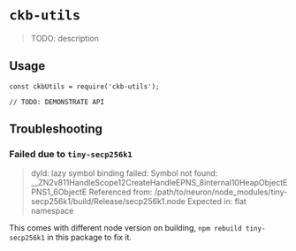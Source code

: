# `ckb-utils`

> TODO: description

## Usage

```
const ckbUtils = require('ckb-utils');

// TODO: DEMONSTRATE API
```

## Troubleshooting

### Failed due to `tiny-secp256k1`

> dyld: lazy symbol binding failed: Symbol not found: \_\_ZN2v811HandleScope12CreateHandleEPNS_8internal10HeapObjectEPNS1_6ObjectE
> Referenced from: /path/to/neuron/node_modules/tiny-secp256k1/build/Release/secp256k1.node
> Expected in: flat namespace

This comes with different node version on building, `npm rebuild tiny-secp256k1` in this package to fix it.

